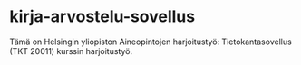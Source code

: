 # kirja-arvostelu-sovellus
Tämä on Helsingin yliopiston Aineopintojen harjoitustyö: Tietokantasovellus (TKT 20011) kurssin harjoitustyö.
